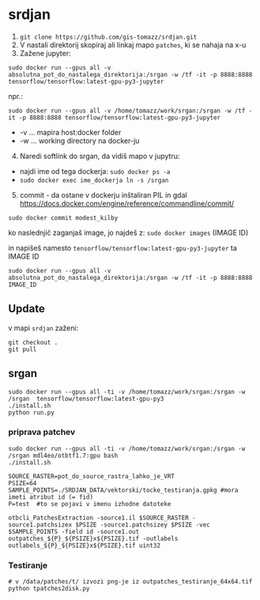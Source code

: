 # srdjan

1. ```git clone https://github.com/gis-tomazz/srdjan.git```
2. V nastali direktorij skopiraj ali linkaj mapo ```patches```, ki se nahaja na x-u
3. Zažene jupyter: 

```sudo docker run --gpus all -v absolutna_pot_do_nastalega_direktorija:/srgan -w /tf -it -p 8888:8888 tensorflow/tensorflow:latest-gpu-py3-jupyter```

npr.: 

```sudo docker run --gpus all -v /home/tomazz/work/srgan:/srgan -w /tf -it -p 8888:8888 tensorflow/tensorflow:latest-gpu-py3-jupyter```

- -v ... mapira host:docker folder
- -w ... working directory na docker-ju


4. Naredi softlink do srgan, da vidiš mapo v jupytru:

- najdi ime od tega dockerja: ```sudo docker ps -a```
- ```sudo docker exec ime_dockerja ln -s /srgan```

5. commit - da ostane v dockerju inštaliran PIL in gdal
https://docs.docker.com/engine/reference/commandline/commit/

```sudo docker commit modest_kilby```

ko naslednjič zaganjaš image, jo najdeš z: ```sudo docker images``` (IMAGE ID)

in napišeš namesto ```tensorflow/tensorflow:latest-gpu-py3-jupyter``` ta IMAGE ID

```sudo docker run --gpus all -v absolutna_pot_do_nastalega_direktorija:/srgan -w /tf -it -p 8888:8888 IMAGE_ID```

## Update
v mapi ```srdjan``` zaženi:
```
git checkout .
git pull
```

## srgan

```
sudo docker run --gpus all -ti -v /home/tomazz/work/srgan:/srgan -w /srgan  tensorflow/tensorflow:latest-gpu-py3
./install.sh
python run.py
```

### priprava patchev

```
sudo docker run --gpus all -ti -v /home/tomazz/work/srgan:/srgan -w /srgan mdl4eo/otbtf1.7:gpu bash
./install.sh
```

```
SOURCE_RASTER=pot_do_source_rastra_lahko_je_VRT
PSIZE=64
SAMPLE_POINTS=./SRDJAN_DATA/vektorski/tocke_testiranja.gpkg #mora imeti atribut id (= fid)
P=test  #to se pojavi v imenu izhodne datoteke

otbcli_PatchesExtraction -source1.il $SOURCE_RASTER -source1.patchsizex $PSIZE -source1.patchsizey $PSIZE -vec $SAMPLE_POINTS -field id -source1.out outpatches_${P}_${PSIZE}x${PSIZE}.tif -outlabels outlabels_${P}_${PSIZE}x${PSIZE}.tif uint32
```

### Testiranje

```
# v /data/patches/t/ izvozi png-je iz outpatches_testiranje_64x64.tif
python tpatches2disk.py
```
